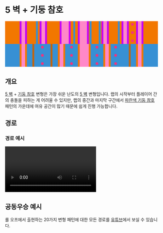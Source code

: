 # 5 벽 + 기둥 참호

![5 Waller + Pillar Trench](../images/variations/5-waller-pillar-trench.jpg)

## 개요

[5 벽](../rolls/5-waller.md) + [기둥 참호](../rolls/pillar-trench.md) 변형은 가장 쉬운 난도의 [5 벽](../rolls/5-waller.md) 변형입니다. 랩의 시작부터 플레이어 간의 충돌을 피하는 게 어려울 수 있지만, 랩의 중간과 마지막 구간에서 [파란색 기둥 참호](../rolls/pillar-trench.md) 패턴의 가운데에 여유 공간이 많기 때문에 쉽게 진행 가능합니다.

## 경로

### 경로 예시

<video controls>
  <source src="../../images/variations/5-waller-pillar-trench-standard-path.mp4" type="video/mp4">
</video>

## 공동우승 예시

롤 오프에서 출현하는 20가지 변형 패턴에 대한 모든 경로를 [유튜브](https://www.youtube.com/playlist?list=PLG_QNSp9ZgJLWYSNl4vY26VJCZeOQHO1F)에서 보실 수 있습니다.
